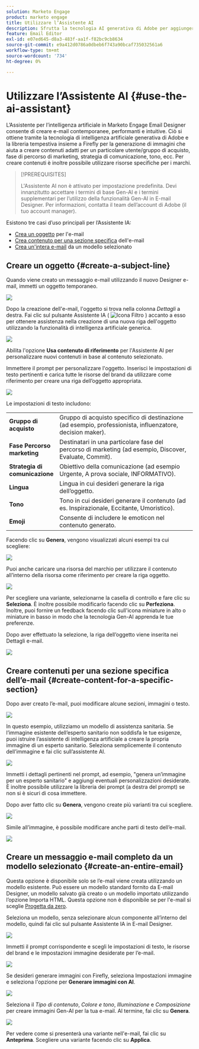 ```yaml
---
solution: Marketo Engage
product: marketo engage
title: Utilizzare l’Assistente AI
description: Sfrutta la tecnologia AI generativa di Adobe per aggiungere testo e/o immagini utili alle e-mail.
feature: Email Editor
exl-id: e07ed645-d8a3-483f-aa1f-f82bc9cb8634
source-git-commit: e9a412d0786a0dbeb6f743a90bcaf735032561a6
workflow-type: tm+mt
source-wordcount: '734'
ht-degree: 0%

---
```


# Utilizzare l’Assistente AI {#use-the-ai-assistant}

L’Assistente per l’intelligenza artificiale in Marketo Engage Email Designer consente di creare e-mail contemporanee, performanti e intuitive. Ciò si ottiene tramite la tecnologia di intelligenza artificiale generativa di Adobe e la libreria tempestiva insieme a Firefly per la generazione di immagini che aiuta a creare contenuti adatti per un particolare utente/gruppo di acquisto, fase di percorso di marketing, strategia di comunicazione, tono, ecc. Per creare contenuti è inoltre possibile utilizzare risorse specifiche per i marchi.

>[!PREREQUISITES]
>
>L&#39;Assistente AI non è attivato per impostazione predefinita. Devi innanzitutto accettare i termini di base Gen-AI e i termini supplementari per l’utilizzo della funzionalità Gen-AI in E-mail Designer. Per informazioni, contatta il team dell’account di Adobe (il tuo account manager).

Esistono tre casi d’uso principali per l’Assistente IA:

* [Crea un oggetto](#create-a-subject-line) per l&#39;e-mail
* [Crea contenuto per una sezione specifica](#create-content-for-a-specific-section) dell&#39;e-mail
* [Crea un&#39;intera e-mail](#create-an-entire-email) da un modello selezionato

## Creare un oggetto {#create-a-subject-line}

Quando viene creato un messaggio e-mail utilizzando il nuovo Designer e-mail, immetti un oggetto temporaneo.

![](assets/use-the-ai-assistant-1.png)

Dopo la creazione dell&#39;e-mail, l&#39;oggetto si trova nella colonna _Dettagli_ a destra. Fai clic sul pulsante Assistente IA ( ![Icona Filtro](assets/icon-ai-assistant.png) ) accanto a esso per ottenere assistenza nella creazione di una nuova riga dell&#39;oggetto utilizzando la funzionalità di intelligenza artificiale generica.

![](assets/use-the-ai-assistant-2.png)

Abilita l&#39;opzione **Usa contenuto di riferimento** per l&#39;Assistente AI per personalizzare nuovi contenuti in base al contenuto selezionato.

Immettere il prompt per personalizzare l&#39;oggetto. Inserisci le impostazioni di testo pertinenti e carica tutte le risorse del brand da utilizzare come riferimento per creare una riga dell’oggetto appropriata.

![](assets/use-the-ai-assistant-3.png)

Le impostazioni di testo includono:

<table><tbody>
  <tr>
    <td style="width:25%"><b>Gruppo di acquisto</b></td>
    <td>Gruppo di acquisto specifico di destinazione (ad esempio, professionista, influenzatore, decision maker).</td>
  </tr>
  <tr>
    <td style="width:25%"><b>Fase Percorso marketing</b></td>
    <td>Destinatari in una particolare fase del percorso di marketing (ad esempio, Discover, Evaluate, Commit).</td>
  </tr>
  <tr>
    <td style="width:25%"><b>Strategia di comunicazione</b></td>
    <td>Obiettivo della comunicazione (ad esempio Urgente, A prova sociale, INFORMATIVO).</td>
  </tr>
  <tr>
    <td style="width:25%"><b>Lingua</b></td>
    <td>Lingua in cui desideri generare la riga dell’oggetto.</td>
  </tr>
  <tr>
    <td style="width:25%"><b>Tono</b></td>
    <td>Tono in cui desideri generare il contenuto (ad es. Inspirazionale, Eccitante, Umoristico).</td>
  </tr>
  <tr>
    <td style="width:25%"><b>Emoji</b></td>
    <td>Consente di includere le emoticon nel contenuto generato.</td>
  </tr>
</tbody>
</table>

Facendo clic su **Genera**, vengono visualizzati alcuni esempi tra cui scegliere:

![](assets/use-the-ai-assistant-4.png)

Puoi anche caricare una risorsa del marchio per utilizzare il contenuto all’interno della risorsa come riferimento per creare la riga oggetto.

![](assets/use-the-ai-assistant-5.png)

Per scegliere una variante, selezionarne la casella di controllo e fare clic su **Seleziona**. È inoltre possibile modificarlo facendo clic su **Perfeziona**. Inoltre, puoi fornire un feedback facendo clic sull&#39;icona miniature in alto o miniature in basso in modo che la tecnologia Gen-AI apprenda le tue preferenze.

Dopo aver effettuato la selezione, la riga dell’oggetto viene inserita nei Dettagli e-mail.

![](assets/use-the-ai-assistant-6.png)

## Creare contenuti per una sezione specifica dell’e-mail {#create-content-for-a-specific-section}

Dopo aver creato l’e-mail, puoi modificare alcune sezioni, immagini o testo.

![](assets/use-the-ai-assistant-7.png)

In questo esempio, utilizziamo un modello di assistenza sanitaria. Se l’immagine esistente dell’esperto sanitario non soddisfa le tue esigenze, puoi istruire l’assistente di intelligenza artificiale a creare la propria immagine di un esperto sanitario. Seleziona semplicemente il contenuto dell’immagine e fai clic sull’assistente AI.

![](assets/use-the-ai-assistant-8.png)

Immetti i dettagli pertinenti nel prompt, ad esempio, &quot;genera un’immagine per un esperto sanitario&quot; e aggiungi eventuali personalizzazioni desiderate. È inoltre possibile utilizzare la libreria dei prompt (a destra del prompt) se non si è sicuri di cosa immettere.

Dopo aver fatto clic su **Genera**, vengono create più varianti tra cui scegliere.

![](assets/use-the-ai-assistant-9.png)

Simile all’immagine, è possibile modificare anche parti di testo dell’e-mail.

![](assets/use-the-ai-assistant-10.png)

## Creare un messaggio e-mail completo da un modello selezionato {#create-an-entire-email}

Questa opzione è disponibile solo se l’e-mail viene creata utilizzando un modello esistente. Può essere un modello standard fornito da E-mail Designer, un modello salvato già creato o un modello importato utilizzando l’opzione Importa HTML. Questa opzione non è disponibile se per l&#39;e-mail si sceglie [Progetta da zero](/help/marketo/product-docs/email-marketing/email-designer/email-authoring.md#design-from-scratch).

Seleziona un modello, senza selezionare alcun componente all’interno del modello, quindi fai clic sul pulsante Assistente IA in E-mail Designer.

![](assets/use-the-ai-assistant-11.png)

Immetti il prompt corrispondente e scegli le impostazioni di testo, le risorse del brand e le impostazioni immagine desiderate per l’e-mail.

![](assets/use-the-ai-assistant-12.png)

Se desideri generare immagini con Firefly, seleziona Impostazioni immagine e seleziona l&#39;opzione per **Generare immagini con AI**.

![](assets/use-the-ai-assistant-13.png)

Seleziona il _Tipo di contenuto_, _Colore e tono_, _Illuminazione_ e _Composizione_ per creare immagini Gen-AI per la tua e-mail. Al termine, fai clic su **Genera**.

![](assets/use-the-ai-assistant-14.png)

Per vedere come si presenterà una variante nell&#39;e-mail, fai clic su **Anteprima**. Scegliere una variante facendo clic su **Applica**.

